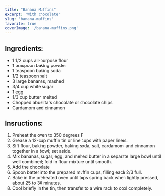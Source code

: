 ```yaml
---
title: "Banana Muffins"
excerpt: 'With chocolate'
slug: 'banana-muffins'
favorite: true
coverImage: '/banana-muffins.png'
---
```


## Ingredients: 
- 1 1/2 cups all-purpose flour
- 1 teaspoon baking powder
- 1 teaspoon baking soda
- 1/2 teaspoon salt
- 3 large bananas, mashed
- 3/4 cup white sugar
- 1 egg
- 1/3 cup butter, melted
- Chopped abuelita's chocolate or chocolate chips
- Cardamom and cinnamon

## Insructions:

1. Preheat the oven to 350 degrees F 
2. Grease a 12-cup muffin tin or line cups with paper liners. 
3. Sift flour, baking powder, baking soda, salt, cardamom, and cinnamon together in a bowl; set aside.
4. Mix bananas, sugar, egg, and melted butter in a separate large bowl until well combined; fold in flour mixture until smooth. 
5. Add the chocolate
6. Spoon batter into the prepared muffin cups, filling each 2/3 full.
7. Bake in the preheated oven until tops spring back when lightly pressed, about 25 to 30 minutes. 
8. Cool briefly in the tin, then transfer to a wire rack to cool completely.
